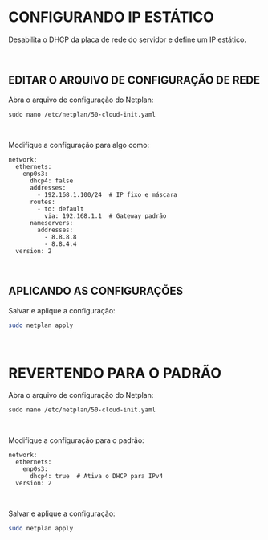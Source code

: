 # CONFIGURANDO IP ESTÁTICO
Desabilita o DHCP da placa de rede do servidor e define um IP estático.

<br>

## EDITAR O ARQUIVO DE CONFIGURAÇÃO DE REDE
Abra o arquivo de configuração do Netplan:

```
sudo nano /etc/netplan/50-cloud-init.yaml
```
<br>

Modifique a configuração para algo como:

```
network:
  ethernets:
    enp0s3:
      dhcp4: false
      addresses:
        - 192.168.1.100/24  # IP fixo e máscara
      routes:
        - to: default
          via: 192.168.1.1  # Gateway padrão
      nameservers:
        addresses:
          - 8.8.8.8
          - 8.8.4.4
  version: 2
```

<br>

## APLICANDO AS CONFIGURAÇÕES
Salvar e aplique a configuração:

```bash
sudo netplan apply
```

<br>

# REVERTENDO PARA O PADRÃO
Abra o arquivo de configuração do Netplan:

```
sudo nano /etc/netplan/50-cloud-init.yaml
```
<br>

Modifique a configuração para o padrão:

```
network:
  ethernets:
    enp0s3:
      dhcp4: true  # Ativa o DHCP para IPv4
  version: 2
```
<br>

Salvar e aplique a configuração:

```bash
sudo netplan apply
```
